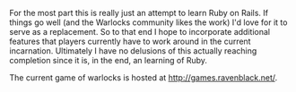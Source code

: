For the most part this is really just an attempt to learn Ruby on Rails.  If things go well (and the Warlocks community likes the work) I'd love for it to serve as a replacement.  So to that end I hope to incorporate additional features that players currently have to work around in the current incarnation.  Ultimately I have no delusions of this actually reaching completion since it is, in the end, an learning of Ruby.

The current game of warlocks is hosted at http://games.ravenblack.net/.